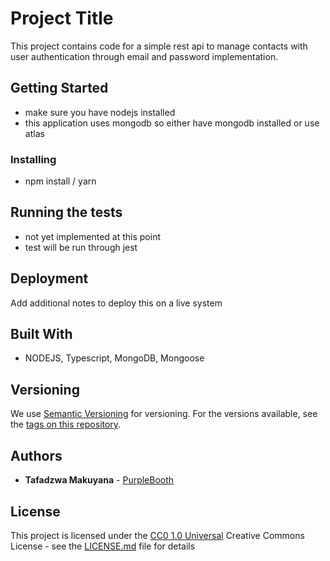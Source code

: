 # Project Title

This project contains code for a simple rest api to manage contacts with user authentication through email and password implementation.


## Getting Started
- make sure you have nodejs installed
- this application uses mongodb so either have mongodb installed or use atlas


### Installing
- npm install / yarn


## Running the tests
- not yet implemented at this point
- test will be run through jest

## Deployment

Add additional notes to deploy this on a live system

## Built With

  - NODEJS, Typescript, MongoDB, Mongoose

## Versioning

We use [Semantic Versioning](http://semver.org/) for versioning. For the versions
available, see the [tags on this
repository](https://github.com/PurpleBooth/a-good-readme-template/tags).

## Authors

  - **Tafadzwa Makuyana** - 
    [PurpleBooth](https://github.com/tamakunay)

## License

This project is licensed under the [CC0 1.0 Universal](LICENSE.md)
Creative Commons License - see the [LICENSE.md](LICENSE.md) file for
details

